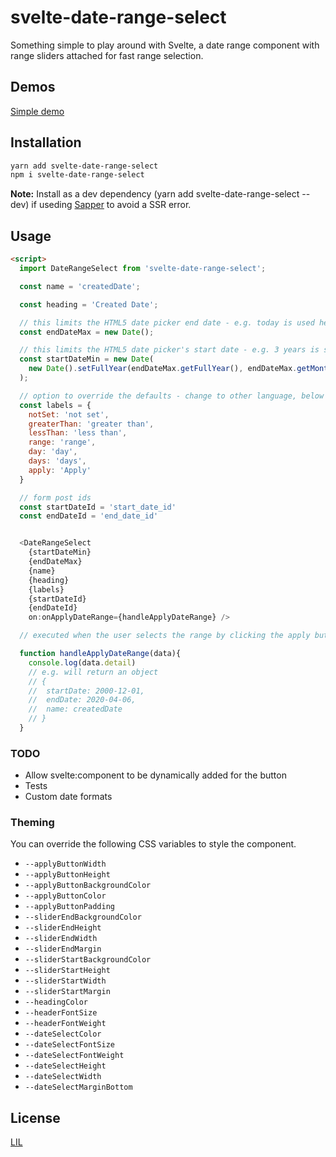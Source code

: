 # svelte-date-range-select

Something simple to play around with Svelte, a date range component with range sliders attached for fast range selection.

## Demos

[Simple demo](https://svelte.dev/repl/09606dd19e8d4237aa76453ede508512)

## Installation

```bash
yarn add svelte-date-range-select 
npm i svelte-date-range-select 
```
**Note:** Install as a dev dependency (yarn add svelte-date-range-select --dev) if useding [Sapper](https://sapper.svelte.dev/) to avoid a SSR error.

## Usage

```html
<script>
  import DateRangeSelect from 'svelte-date-range-select';

  const name = 'createdDate'; 

  const heading = 'Created Date';

  // this limits the HTML5 date picker end date - e.g. today is used here 
  const endDateMax = new Date();

  // this limits the HTML5 date picker's start date - e.g. 3 years is select here
  const startDateMin = new Date(
    new Date().setFullYear(endDateMax.getFullYear(), endDateMax.getMonth() - 36)
  );

  // option to override the defaults - change to other language, below are the default values
  const labels = {
    notSet: 'not set',
    greaterThan: 'greater than',
    lessThan: 'less than',
    range: 'range',
    day: 'day',
    days: 'days',
    apply: 'Apply'
  }

  // form post ids
  const startDateId = 'start_date_id' 
  const endDateId = 'end_date_id' 


  <DateRangeSelect
    {startDateMin}
    {endDateMax}
    {name}
    {heading}
    {labels}
    {startDateId}
    {endDateId}
    on:onApplyDateRange={handleApplyDateRange} />

  // executed when the user selects the range by clicking the apply button (with the fa-check icon) 

  function handleApplyDateRange(data){
    console.log(data.detail)
    // e.g. will return an object  
    // {
    //  startDate: 2000-12-01,
    //  endDate: 2020-04-06,
    //  name: createdDate
    // }
  }

```

### TODO

- Allow svelte:component to be dynamically added for the button
- Tests
- Custom date formats

### Theming

You can override the following CSS variables to style the component. 

<!-- List start -->
- `--applyButtonWidth`
- `--applyButtonHeight`
- `--applyButtonBackgroundColor`
- `--applyButtonColor`
- `--applyButtonPadding`
- `--sliderEndBackgroundColor`
- `--sliderEndHeight`
- `--sliderEndWidth`
- `--sliderEndMargin`
- `--sliderStartBackgroundColor`
- `--sliderStartHeight`
- `--sliderStartWidth`
- `--sliderStartMargin`
- `--headingColor`
- `--headerFontSize`
- `--headerFontWeight`
- `--dateSelectColor`
- `--dateSelectFontSize`
- `--dateSelectFontWeight`
- `--dateSelectHeight`
- `--dateSelectWidth`
- `--dateSelectMarginBottom`

<!-- List end -->


## License

[LIL](LICENSE)
